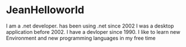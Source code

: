 # JeanHelloworld
 I am a .net developer. has been using .net since 2002
 I was a desktop application before 2002.
 I have a devloper since 1990.
 I like to learn new Environment and new programming languages in my free time
 
 
 

